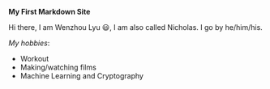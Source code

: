 **My First Markdown Site**

Hi there, I am Wenzhou Lyu 😃, I am also called Nicholas. I go by he/him/his.

*My hobbies*:
* Workout
* Making/watching films
* Machine Learning and Cryptography

